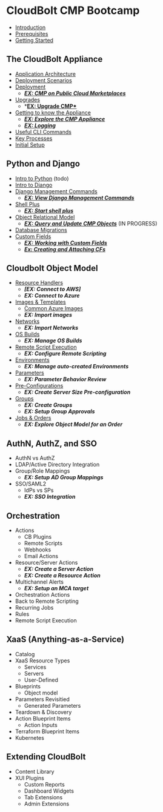 # CloudBolt CMP Bootcamp
* [Introduction](introduction.md)
* [Prerequisites](prerequisites.md)
* [Getting Started](getting_started.md)

## The CloudBolt Appliance
- [Application Architecture](appliance/architecture.md)
- [Deployment Scenarios](appliance/deployment-arch.md)
- [Deployment](appliance/deployment.md)
  - ***[EX: CMP on Public Cloud Marketplaces](exercises/marketplaces.md)***
- [Upgrades](appliance/upgrades.md)
  - ***[EX: Upgrade CMP*](exercises/upgrade.md)**
- [Getting to know the Appliance](appliance/gettingtoknow.md)
  - ***[EX: Explore the CMP Appliance](exercises/explore_appliance.md)***
  - ***[EX: Logging](exercises/logging.md)***
- [Useful CLI Commands](appliance/cli_commands.md)
- [Key Processes](appliance/key_processes.md)
- [Initial Setup](appliance/initial_setup.md)


## Python and Django
- [Intro to Python](python_django/python_intro.md) (todo)
- [Intro to Django](python_django/django_intro.md)
- [Django Management Commands](python_django/commands.md)
  - ***[EX: View Django Management Commands](exercises/commands.md)***
- [Shell Plus](python_django/shell_plus.md)
  - ***[EX: Start shell plus](exercises/shell_plus.md)***
- [Object Relational Model](python_django/orm.md)
  - ***[EX: Query and Update CMP Objects](exercises/models.md)*** (IN PROGRESS)
- [Database Migrations](python_django/migrations.md)
- [Custom Fields](python_django/custom_fields.md)
  - ***[EX: Working with Custom Fields](exercises/accessing_cfs.md)***
  - ***[Ex: Creating and Attaching CFs](exercises/creating_cfs.md)***


## Cloudbolt Object Model
- [Resource Handlers](cb_model/resourcehandlers.md)
  - ***[EX: Connect to AWS]***
  - ***EX: Connect to Azure***
- [Images & Templates](cb_model/images_templates.md)
    - [Common Azure Images](cb_model/azure_images.md)
    - ***EX: Import images***
- [Networks](cb_model/networks.md)
    - ***EX: Import Networks***
- [OS Builds](cb_model/osbuilds.md)
  - ***EX: Manage OS Builds***
- [Remote Script Execution](cb_model/remote_scripts.md)
  - ***EX: Configure Remote Scripting***
- [Environments](cb_model/environments.md)
  - ***EX: Manage auto-created Environments***
- [Parameters](cb_model/parameters.md)
  - ***EX: Parameter Behavior Review***
- [Pre-Configurations](cb_model/preconfigs.md)
  - ***EX: Create Server Size Pre-configuration***
- [Groups](cb_model/groups.md)
  - ***EX: Create Groups***
  - ***EX: Setup Group Approvals***
- [Jobs & Orders](cb_model/jobs_orders.md)
  - ***EX: Explore Object Model for an Order***

## AuthN, AuthZ, and SSO
- AuthN vs AuthZ
- LDAP/Active Directory Integration
- Group/Role Mappings
    - ***EX: Setup AD Group Mappings***
- SSO/SAML2
  - IdPs vs SPs
  - ***EX: SSO Integration***

## Orchestration
- Actions
    - CB Plugins
    - Remote Scripts
    - Webhooks
    - Email Actions
- Resource/Server Actions
  - ***EX: Create a Server Action***
  - ***EX: Create a Resource Action***
- Multichannel Alerts
  - ***EX: Setup an MCA target***
- Orchestration Actions
- Back to Remote Scripting
- Recurring Jobs
- Rules
- Remote Script Execution

## XaaS (Anything-as-a-Service)
- Catalog
- XaaS Resource Types
  - Services
  - Servers
  - User-Defined
- Blueprints
  - Object model
- Parameters Revisitied
  - Generated Parameters
- Teardown & Discovery
- Action Blueprint Items
  - Action Inputs
- Terraform Blueprint Items
- Kubernetes

## Extending CloudBolt
- Content Library
- XUI Plugins
  - Custom Reports
  - Dashboard Widgets
  - Tab Extensions
  - Admin Extensions


